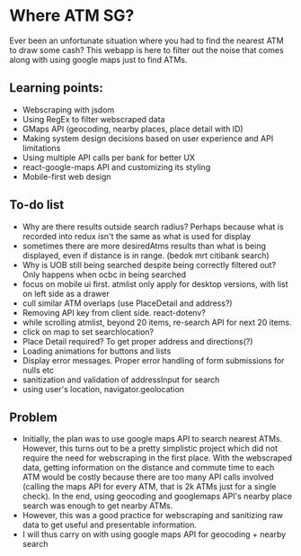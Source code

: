 # Where ATM SG?

Ever been an unfortunate situation where you had to find the nearest ATM to draw some cash? This webapp is here to filter out the noise that comes along with using google maps just to find ATMs.

## Learning points:

- Webscraping with jsdom
- Using RegEx to filter webscraped data
- GMaps API (geocoding, nearby places, place detail with ID)
- Making system design decisions based on user experience and API limitations
- Using multiple API calls per bank for better UX
- react-google-maps API and customizing its styling
- Mobile-first web design

## To-do list

- Why are there results outside search radius? Perhaps because what is recorded into redux isn't the same as what is used for display
- sometimes there are more desiredAtms results than what is being displayed, even if distance is in range. (bedok mrt citibank search)
- Why is UOB still being searched despite being correctly filtered out? Only happens when ocbc in being searched
- focus on mobile ui first. atmlist only apply for desktop versions, with list on left side as a drawer
- cull similar ATM overlaps (use PlaceDetail and address?)
- Removing API key from client side. react-dotenv?
- while scrolling atmlist, beyond 20 items, re-search API for next 20 items.
- click on map to set searchlocation?
- Place Detail required? To get proper address and directions(?)
- Loading animations for buttons and lists
- Display error messages. Proper error handling of form submissions for nulls etc
- sanitization and validation of addressInput for search
- using user's location, navigator.geolocation

## Problem

- Initially, the plan was to use google maps API to search nearest ATMs. However, this turns out to be a pretty simplistic project which did not require the need for webscraping in the first place. With the webscraped data, getting information on the distance and commute time to each ATM would be costly because there are too many API calls involved (calling the maps API for every ATM, that is 2k ATMs just for a single check). In the end, using geocoding and googlemaps API's nearby place search was enough to get nearby ATMs.
- However, this was a good practice for webscraping and sanitizing raw data to get useful and presentable information.
- I will thus carry on with using google maps API for geocoding + nearby search
